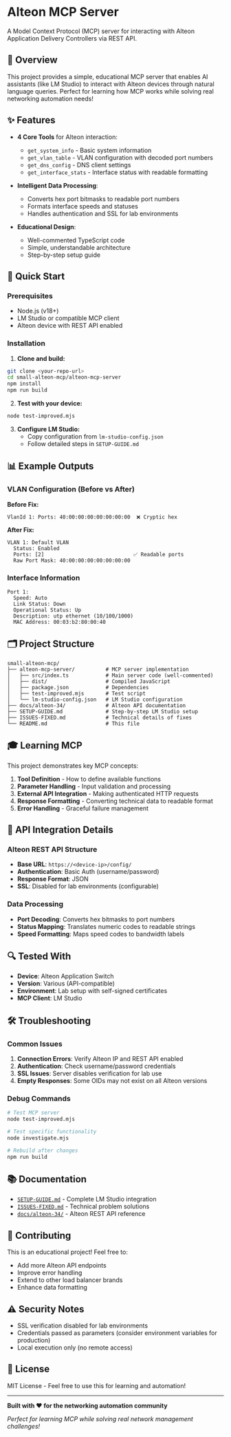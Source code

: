 # Alteon MCP Server

A Model Context Protocol (MCP) server for interacting with Alteon Application Delivery Controllers via REST API.

## 🎯 Overview

This project provides a simple, educational MCP server that enables AI assistants (like LM Studio) to interact with Alteon devices through natural language queries. Perfect for learning how MCP works while solving real networking automation needs!

## ✨ Features

- **4 Core Tools** for Alteon interaction:
  - `get_system_info` - Basic system information
  - `get_vlan_table` - VLAN configuration with decoded port numbers
  - `get_dns_config` - DNS client settings  
  - `get_interface_stats` - Interface status with readable formatting

- **Intelligent Data Processing**:
  - Converts hex port bitmasks to readable port numbers
  - Formats interface speeds and statuses
  - Handles authentication and SSL for lab environments

- **Educational Design**:
  - Well-commented TypeScript code
  - Simple, understandable architecture
  - Step-by-step setup guide

## 🚀 Quick Start

### Prerequisites
- Node.js (v18+)
- LM Studio or compatible MCP client
- Alteon device with REST API enabled

### Installation

1. **Clone and build:**
```bash
git clone <your-repo-url>
cd small-alteon-mcp/alteon-mcp-server
npm install
npm run build
```

2. **Test with your device:**
```bash
node test-improved.mjs
```

3. **Configure LM Studio:**
   - Copy configuration from `lm-studio-config.json`
   - Follow detailed steps in `SETUP-GUIDE.md`

## 📊 Example Outputs

### VLAN Configuration (Before vs After)
**Before Fix:**
```
VlanId 1: Ports: 40:00:00:00:00:00:00:00  ❌ Cryptic hex
```

**After Fix:**
```
VLAN 1: Default VLAN
  Status: Enabled
  Ports: [2]                             ✅ Readable ports
  Raw Port Mask: 40:00:00:00:00:00:00:00
```

### Interface Information
```
Port 1:
  Speed: Auto
  Link Status: Down  
  Operational Status: Up
  Description: utp ethernet (10/100/1000)
  MAC Address: 00:03:b2:80:00:40
```

## 🗂️ Project Structure

```
small-alteon-mcp/
├── alteon-mcp-server/          # MCP server implementation
│   ├── src/index.ts            # Main server code (well-commented)
│   ├── dist/                   # Compiled JavaScript
│   ├── package.json            # Dependencies
│   ├── test-improved.mjs       # Test script
│   └── lm-studio-config.json   # LM Studio configuration
├── docs/alteon-34/             # Alteon API documentation  
├── SETUP-GUIDE.md              # Step-by-step LM Studio setup
├── ISSUES-FIXED.md             # Technical details of fixes
└── README.md                   # This file
```

## 🎓 Learning MCP

This project demonstrates key MCP concepts:

1. **Tool Definition** - How to define available functions
2. **Parameter Handling** - Input validation and processing  
3. **External API Integration** - Making authenticated HTTP requests
4. **Response Formatting** - Converting technical data to readable format
5. **Error Handling** - Graceful failure management

## 🔧 API Integration Details

### Alteon REST API Structure
- **Base URL**: `https://<device-ip>/config/`
- **Authentication**: Basic Auth (username/password)
- **Response Format**: JSON
- **SSL**: Disabled for lab environments (configurable)

### Data Processing
- **Port Decoding**: Converts hex bitmasks to port numbers
- **Status Mapping**: Translates numeric codes to readable strings
- **Speed Formatting**: Maps speed codes to bandwidth labels

## 🔍 Tested With
- **Device**: Alteon Application Switch
- **Version**: Various (API-compatible)
- **Environment**: Lab setup with self-signed certificates
- **MCP Client**: LM Studio

## 🛠️ Troubleshooting

### Common Issues
1. **Connection Errors**: Verify Alteon IP and REST API enabled
2. **Authentication**: Check username/password credentials  
3. **SSL Issues**: Server disables verification for lab use
4. **Empty Responses**: Some OIDs may not exist on all Alteon versions

### Debug Commands
```bash
# Test MCP server
node test-improved.mjs

# Test specific functionality  
node investigate.mjs

# Rebuild after changes
npm run build
```

## 📚 Documentation

- [`SETUP-GUIDE.md`](SETUP-GUIDE.md) - Complete LM Studio integration
- [`ISSUES-FIXED.md`](ISSUES-FIXED.md) - Technical problem solutions
- [`docs/alteon-34/`](docs/alteon-34/) - Alteon REST API reference

## 🤝 Contributing

This is an educational project! Feel free to:
- Add more Alteon API endpoints
- Improve error handling  
- Extend to other load balancer brands
- Enhance data formatting

## ⚠️ Security Notes

- SSL verification disabled for lab environments
- Credentials passed as parameters (consider environment variables for production)
- Local execution only (no remote access)

## 📄 License

MIT License - Feel free to use this for learning and automation!

---

**Built with ❤️ for the networking automation community**

*Perfect for learning MCP while solving real network management challenges!*
